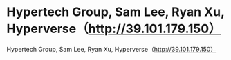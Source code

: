 # Hypertech Group, Sam Lee, Ryan Xu, Hyperverse（http://39.101.179.150）

Hypertech Group, Sam Lee, Ryan Xu, Hyperverse（http://39.101.179.150）